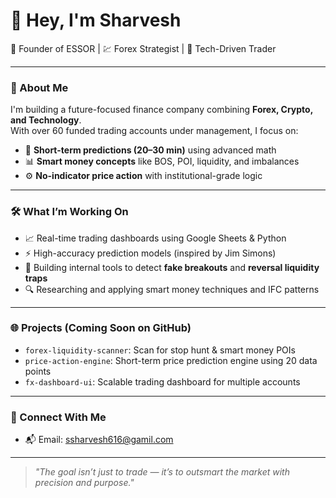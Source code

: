 # 👋 Hey, I'm Sharvesh

🚀 Founder of ESSOR | 💹 Forex Strategist | 🧠 Tech-Driven Trader

---

### 💼 About Me

I'm building a future-focused finance company combining **Forex, Crypto, and Technology**.  
With over 60 funded trading accounts under management, I focus on:
- 🔄 **Short-term predictions (20–30 min)** using advanced math
- 📊 **Smart money concepts** like BOS, POI, liquidity, and imbalances
- ⚙️ **No-indicator price action** with institutional-grade logic

---

### 🛠️ What I’m Working On

- 📈 Real-time trading dashboards using Google Sheets & Python
- ⚡ High-accuracy prediction models (inspired by Jim Simons)
- 🧠 Building internal tools to detect **fake breakouts** and **reversal liquidity traps**
- 🔍 Researching and applying smart money techniques and IFC patterns

---

### 🌐 Projects (Coming Soon on GitHub)
- `forex-liquidity-scanner`: Scan for stop hunt & smart money POIs
- `price-action-engine`: Short-term price prediction engine using 20 data points
- `fx-dashboard-ui`: Scalable trading dashboard for multiple accounts

---

### 📩 Connect With Me
- 📬 Email: ssharvesh616@gamil.com

---

> *"The goal isn’t just to trade — it’s to outsmart the market with precision and purpose."*

<!---
ssharvesh-steep/ssharvesh-steep is a ✨ special ✨ repository because its `README.md` (this file) appears on your GitHub profile.
You can click the Preview link to take a look at your changes.
--->
